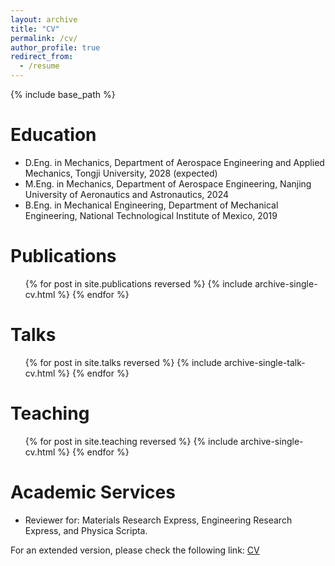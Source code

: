 ```yaml
---
layout: archive
title: "CV"
permalink: /cv/
author_profile: true
redirect_from:
  - /resume
---
```


{% include base_path %}

Education
======
* D.Eng. in Mechanics, Department of Aerospace Engineering and Applied Mechanics, Tongji University, 2028 (expected)
* M.Eng. in Mechanics, Department of Aerospace Engineering, Nanjing University of Aeronautics and Astronautics, 2024
* B.Eng. in Mechanical Engineering, Department of Mechanical Engineering, National Technological Institute of Mexico, 2019

Publications
======
  <ul>{% for post in site.publications reversed %}
    {% include archive-single-cv.html %}
  {% endfor %}</ul>
  
Talks
======
  <ul>{% for post in site.talks reversed %}
    {% include archive-single-talk-cv.html  %}
  {% endfor %}</ul>
  
Teaching
======
  <ul>{% for post in site.teaching reversed %}
    {% include archive-single-cv.html %}
  {% endfor %}</ul>
  
Academic Services
======
* Reviewer for: Materials Research Express, Engineering Research Express, and Physica Scripta. 

For an extended version, please check the following link: [CV](/_pages/CV.pdf)
